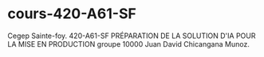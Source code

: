 # cours-420-A61-SF
Cegep Sainte-foy. 420-A61-SF PRÉPARATION DE LA SOLUTION D'IA POUR LA MISE EN PRODUCTION groupe 10000
Juan David Chicangana Munoz.